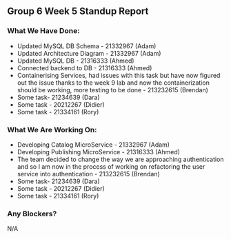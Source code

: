 ## Group 6 Week 5 Standup Report

### What We Have Done:
* Updated MySQL DB Schema - 21332967 (Adam)
* Updated Architecture Diagram - 21332967 (Adam)
* Updated MySQL DB - 21316333 (Ahmed)
* Connected backend to DB - 21316333 (Ahmed)
* Containerising Services, had issues with this task but have now figured out the issue thanks to the week 9 lab and now the containerization should be working, more testing to be done  - 213232615 (Brendan)
* Some task- 21234639 (Dara)
* Some task - 20212267 (Didier)
* Some task - 21334161 (Rory)

### What We Are Working On:
* Developing Catalog MicroService - 21332967 (Adam)
* Developing Publishing MicroService - 21316333 (Ahmed)
* The team decided to change the way we are approaching authentication and so I am now in the process of working on refactoring the user service into authentication - 213232615 (Brendan)
* Some task- 21234639 (Dara)
* Some task - 20212267 (Didier)
* Some task - 21334161 (Rory)

### Any Blockers?

N/A